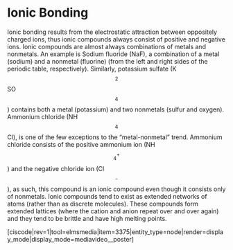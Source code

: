 <div style="float:right;margin:auto"><ebook-button title="Ionic Bonding" link="https://genchem.science.psu.edu/06-2-ionic-bonding"></ebook-button></div>


# Ionic Bonding

Ionic bonding results from the electrostatic attraction between oppositely charged ions, thus ionic compounds always consist of positive and negative ions. Ionic compounds are almost always combinations of metals and nonmetals. An example is Sodium fluoride (NaF), a combination of a metal (sodium) and a nonmetal (fluorine) (from the left and right sides of the periodic table, respectively). Similarly, potassium sulfate (K$$_2$$SO$$_4$$) contains both a metal (potassium) and two nonmetals (sulfur and oxygen). Ammonium chloride (NH$$_4$$Cl), is one of the few exceptions to the “metal-nonmetal” trend. Ammonium chloride consists of the positive ammonium ion (NH$$_4^+$$) and the negative chloride ion (Cl$$^-$$), as such, this compound is an ionic compound even though it consists only of nonmetals. Ionic compounds tend to exist as extended networks of atoms (rather than as discrete molecules). These compounds form extended lattices (where the cation and anion repeat over and over again) and they tend to be brittle and have high melting points.

[ciscode|rev=1|tool=elmsmedia|item=3375|entity_type=node|render=display_mode|display_mode=mediavideo__poster]